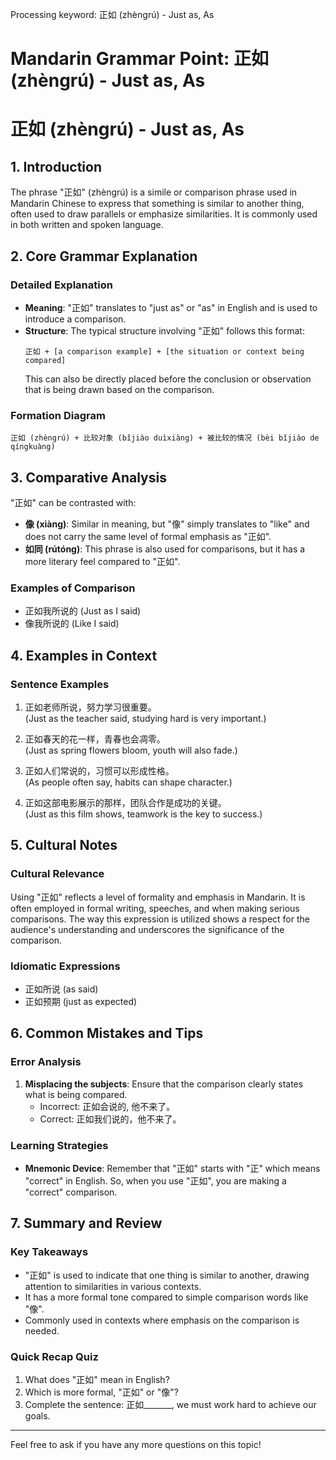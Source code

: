 Processing keyword: 正如 (zhèngrú) - Just as, As
# Mandarin Grammar Point: 正如 (zhèngrú) - Just as, As
# 正如 (zhèngrú) - Just as, As
## 1. Introduction
The phrase "正如" (zhèngrú) is a simile or comparison phrase used in Mandarin Chinese to express that something is similar to another thing, often used to draw parallels or emphasize similarities. It is commonly used in both written and spoken language.
## 2. Core Grammar Explanation
### Detailed Explanation
- **Meaning**: "正如" translates to "just as" or "as" in English and is used to introduce a comparison.
- **Structure**: The typical structure involving "正如" follows this format:
  ```
  正如 + [a comparison example] + [the situation or context being compared]
  ```
  This can also be directly placed before the conclusion or observation that is being drawn based on the comparison.
### Formation Diagram
```plaintext
正如 (zhèngrú) + 比较对象 (bǐjiào duìxiàng) + 被比较的情况 (bèi bǐjiào de qíngkuàng)
```
## 3. Comparative Analysis
"正如" can be contrasted with:
- **像 (xiàng)**: Similar in meaning, but "像" simply translates to "like" and does not carry the same level of formal emphasis as "正如".
- **如同 (rútóng)**: This phrase is also used for comparisons, but it has a more literary feel compared to "正如".
### Examples of Comparison
- 正如我所说的 (Just as I said)
- 像我所说的 (Like I said)
## 4. Examples in Context
### Sentence Examples
1. 正如老师所说，努力学习很重要。  
   (Just as the teacher said, studying hard is very important.)
   
2. 正如春天的花一样，青春也会凋零。  
   (Just as spring flowers bloom, youth will also fade.)
   
3. 正如人们常说的，习惯可以形成性格。  
   (As people often say, habits can shape character.)
   
4. 正如这部电影展示的那样，团队合作是成功的关键。  
   (Just as this film shows, teamwork is the key to success.)
   
## 5. Cultural Notes
### Cultural Relevance
Using "正如" reflects a level of formality and emphasis in Mandarin. It is often employed in formal writing, speeches, and when making serious comparisons. The way this expression is utilized shows a respect for the audience's understanding and underscores the significance of the comparison.
### Idiomatic Expressions
- 正如所说 (as said)
- 正如预期 (just as expected)
## 6. Common Mistakes and Tips
### Error Analysis
1. **Misplacing the subjects**: Ensure that the comparison clearly states what is being compared.
   - Incorrect: 正如会说的, 他不来了。
   - Correct: 正如我们说的，他不来了。
### Learning Strategies
- **Mnemonic Device**: Remember that "正如" starts with "正" which means "correct" in English. So, when you use "正如", you are making a "correct" comparison.
## 7. Summary and Review
### Key Takeaways
- "正如" is used to indicate that one thing is similar to another, drawing attention to similarities in various contexts.
- It has a more formal tone compared to simple comparison words like "像".
- Commonly used in contexts where emphasis on the comparison is needed.
### Quick Recap Quiz
1. What does "正如" mean in English?
2. Which is more formal, "正如" or "像"?
3. Complete the sentence: 正如_______, we must work hard to achieve our goals. 
--- 
Feel free to ask if you have any more questions on this topic!
